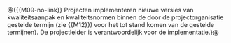 @{{{M09-no-link}}
Projecten implementeren nieuwe versies van kwaliteitsaanpak en kwaliteitsnormen binnen de door de projectorganisatie gestelde termijn (zie {{M12}}) voor het tot stand komen van de gestelde termijnen). De projectleider is verantwoordelijk voor de implementatie.}@
